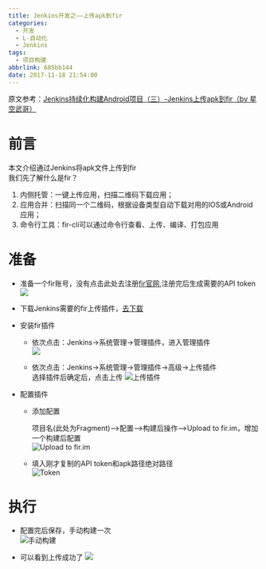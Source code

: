 ```yaml
---
title: Jenkins开发之——上传apk到fir
categories:
  - 开发
  - L-自动化
  - Jenkins
tags:
  - 项目构建
abbrlink: 685bb144
date: 2017-11-18 21:54:00
---
```

原文参考：[Jenkins持续化构建Android项目（三）-Jenkins上传apk到fir（by 星空武哥）][10]    
# 前言 
本文介绍通过Jenkins将apk文件上传到fir    
我们先了解什么是fir？  
1. 内侧托管：一键上传应用，扫描二维码下载应用；  
2. 应用合并：扫描同一个二维码，根据设备类型自动下载对用的IOS或Android应用；  
3. 命令行工具：fir-cli可以通过命令行查看、上传、编译、打包应用  
<!--more-->

# 准备 
- 准备一个fir账号，没有点击此处去注册[fir官网][1],注册完后生成需要的API token       
![][2]  

- 下载Jenkins需要的fir上传插件，[去下载][3]   

- 安装fir插件 

	- 依次点击：Jenkins->系统管理->管理插件，进入管理插件  
	![][4]  

	- 依次点击：Jenkins->系统管理->管理插件->高级->上传插件  
	选择插件后确定后，点击上传 
	![上传插件][5]

- 配置插件  

	- 添加配置  

		项目名(此处为Fragment)——>配置——>构建后操作——>Upload to fir.im，增加一个构建后配置    
		![Upload to fir.im][6]
	- 填入刚才复制的API token和apk路径绝对路径  
	![Token][7] 

# 执行  

- 配置完后保存，手动构建一次  
![手动构建][8]

- 可以看到上传成功了
![][9]





[1]: https://fir.im/
[2]: https://fastly.jsdelivr.net/gh/PGzxc/CDN@master/blog-jenkins/jenkins-fir-im.png
[3]: http://7xju1s.com1.z0.glb.clouddn.com/fir-plugin-1.9.5.hpi
[4]: https://fastly.jsdelivr.net/gh/PGzxc/CDN@master/blog-jenkins/jenkins-fir-manage-plugin.png 
[5]: https://fastly.jsdelivr.net/gh/PGzxc/CDN@master/blog-jenkins/jenkins-fir-upload-plugin.png
[6]: https://fastly.jsdelivr.net/gh/PGzxc/CDN@master/blog-jenkins/jenkins-fir-up-to-fir.png
[7]: https://fastly.jsdelivr.net/gh/PGzxc/CDN@master/blog-jenkins/jenkins-fir-im-token.png
[8]: https://fastly.jsdelivr.net/gh/PGzxc/CDN@master/blog-jenkins/jenkins-build-by-hand.png  
[9]: https://fastly.jsdelivr.net/gh/PGzxc/CDN@master/blog-jenkins/jenkins-fir-app.png
[10]: http://blog.csdn.net/lsyz0021/article/details/72683171